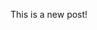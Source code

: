<!--
.. title: Hello World
.. slug: hello-world
.. date: 2019-07-19 21:53:05 UTC-03:00
.. tags: 
.. category: 
.. link: 
.. description: 
.. type: text
-->

This is a new post!